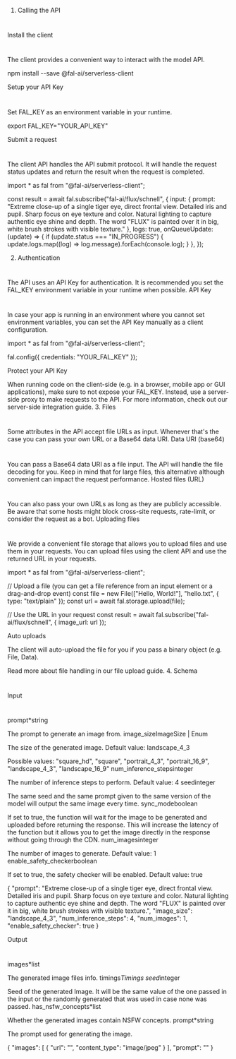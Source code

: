 1. Calling the API
#
Install the client
#

The client provides a convenient way to interact with the model API.

npm install --save @fal-ai/serverless-client

Setup your API Key
#

Set FAL_KEY as an environment variable in your runtime.

export FAL_KEY="YOUR_API_KEY"

Submit a request
#

The client API handles the API submit protocol. It will handle the request status updates and return the result when the request is completed.

import * as fal from "@fal-ai/serverless-client";

const result = await fal.subscribe("fal-ai/flux/schnell", {
  input: {
    prompt: "Extreme close-up of a single tiger eye, direct frontal view. Detailed iris and pupil. Sharp focus on eye texture and color. Natural lighting to capture authentic eye shine and depth. The word \"FLUX\" is painted over it in big, white brush strokes with visible texture."
  },
  logs: true,
  onQueueUpdate: (update) => {
    if (update.status === "IN_PROGRESS") {
      update.logs.map((log) => log.message).forEach(console.log);
    }
  },
});

2. Authentication
#

The API uses an API Key for authentication. It is recommended you set the FAL_KEY environment variable in your runtime when possible.
API Key
#
In case your app is running in an environment where you cannot set environment variables, you can set the API Key manually as a client configuration.

import * as fal from "@fal-ai/serverless-client";

fal.config({
  credentials: "YOUR_FAL_KEY"
});

Protect your API Key

When running code on the client-side (e.g. in a browser, mobile app or GUI applications), make sure to not expose your FAL_KEY. Instead, use a server-side proxy to make requests to the API. For more information, check out our server-side integration guide.
3. Files
#

Some attributes in the API accept file URLs as input. Whenever that's the case you can pass your own URL or a Base64 data URI.
Data URI (base64)
#

You can pass a Base64 data URI as a file input. The API will handle the file decoding for you. Keep in mind that for large files, this alternative although convenient can impact the request performance.
Hosted files (URL)
#

You can also pass your own URLs as long as they are publicly accessible. Be aware that some hosts might block cross-site requests, rate-limit, or consider the request as a bot.
Uploading files
#

We provide a convenient file storage that allows you to upload files and use them in your requests. You can upload files using the client API and use the returned URL in your requests.

import * as fal from "@fal-ai/serverless-client";

// Upload a file (you can get a file reference from an input element or a drag-and-drop event)
const file = new File(["Hello, World!"], "hello.txt", { type: "text/plain" });
const url = await fal.storage.upload(file);

// Use the URL in your request
const result = await fal.subscribe("fal-ai/flux/schnell", { image_url: url });

Auto uploads

The client will auto-upload the file for you if you pass a binary object (e.g. File, Data).

Read more about file handling in our file upload guide.
4. Schema
#
Input
#
prompt*string

The prompt to generate an image from.
image_sizeImageSize | Enum

The size of the generated image. Default value: landscape_4_3

Possible values: "square_hd", "square", "portrait_4_3", "portrait_16_9", "landscape_4_3", "landscape_16_9"
num_inference_stepsinteger

The number of inference steps to perform. Default value: 4
seedinteger

The same seed and the same prompt given to the same version of the model will output the same image every time.
sync_modeboolean

If set to true, the function will wait for the image to be generated and uploaded before returning the response. This will increase the latency of the function but it allows you to get the image directly in the response without going through the CDN.
num_imagesinteger

The number of images to generate. Default value: 1
enable_safety_checkerboolean

If set to true, the safety checker will be enabled. Default value: true

{
  "prompt": "Extreme close-up of a single tiger eye, direct frontal view. Detailed iris and pupil. Sharp focus on eye texture and color. Natural lighting to capture authentic eye shine and depth. The word \"FLUX\" is painted over it in big, white brush strokes with visible texture.",
  "image_size": "landscape_4_3",
  "num_inference_steps": 4,
  "num_images": 1,
  "enable_safety_checker": true
}

Output
#
images*list<Image>

The generated image files info.
timings*Timings
seed*integer

Seed of the generated Image. It will be the same value of the one passed in the input or the randomly generated that was used in case none was passed.
has_nsfw_concepts*list<boolean>

Whether the generated images contain NSFW concepts.
prompt*string

The prompt used for generating the image.

{
  "images": [
    {
      "url": "",
      "content_type": "image/jpeg"
    }
  ],
  "prompt": ""
}